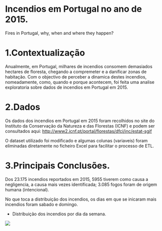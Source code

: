 # Incendios em Portugal no ano de 2015.

Fires in Portugal, why, when and where they happen?

# 1.Contextualização

Anualmente, em Portugal, milhares de incendios consomem demasiados hectares de floresta, chegando a compremeter e a danificar zonas de habitação. Com o objectivo de perceber a dinamica destes incendios, nomeadamente, como, quando e porque acontecem, foi feita uma analise exploratoria sobre dados de incendios em Portugal em 2015. 


# 2.Dados

Os dados dos incendios em Portugal em 2015 foram recolhidos no site do Instituto da Conservação da Natureza e das Florestas (ICNF) e podem ser consultados aqui:
http://www2.icnf.pt/portal/florestas/dfci/inc/estat-sgif

O dataset utilizado foi modificado e algumas colunas (variaveis) foram eliminadas diretamente no ficheiro Excel para facilitar o processo de ETL.

# 3.Principais Conclusões.

Dos 23.175 incendios reportados em 2015, 5955 tiverem como causa a negligencia, a causa mais vezes identificada; 3.085 fogos foram de origem humana (intencional).

No que toca a distribuição dos incendios, os dias em que se inicaram mais incendios foram sabado e domingo.

- Distribuição dos incendios por dia da semana.

![](C:\Users\ebvillax\Desktop\Media\R\Dist_Incendios_Dia_Semana_imagem.PNG)
